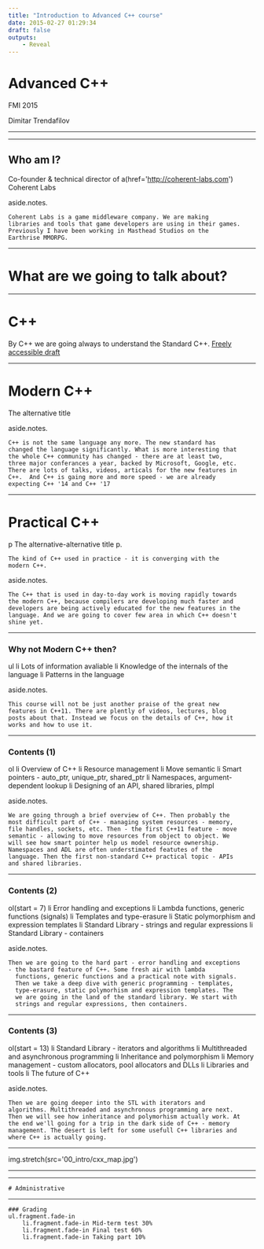 ```yaml
---
title: "Introduction to Advanced C++ course"
date: 2015-02-27 01:29:34
draft: false
outputs:
    - Reveal
---
```


# Advanced C++

FMI 2015

Dimitar Trendafilov

---

---
## Who am I?

Co-founder &amp; technical director of
    a(href='http://coherent-labs.com')  Coherent Labs

aside.notes.

    Coherent Labs is a game middleware company. We are making
    libraries and tools that game developers are using in their games.
    Previously I have been working in Masthead Studios on the
    Earthrise MMORPG.

---
# What are we going to talk about?

---
# C++

By C++ we are going always to understand the Standard C++.
    [Freely accessible draft](https://github.com/cplusplus/draft)

---
# Modern C++

The alternative title

aside.notes.

    C++ is not the same language any more. The new standard has
    changed the language significantly. What is more interesting that
    the whole C++ community has changed - there are at least two,
    three major conferances a year, backed by Microsoft, Google, etc.
    There are lots of talks, videos, articals for the new features in
    C++.  And C++ is gaing more and more speed - we are already
    expecting C++ '14 and C++ '17


---
# Practical C++
p The alternative-alternative title
p.

    The kind of C++ used in practice - it is converging with the
    modern C++.

aside.notes.

    The C++ that is used in day-to-day work is moving rapidly towards
    the modern C++, because compilers are developing much faster and
    developers are being actively educated for the new features in the
    language. And we are going to cover few area in which C++ doesn't
    shine yet.

---
### Why not Modern C++ then?

ul
    li Lots of information avaliable
    li Knowledge of the internals of the language
    li Patterns in the language

aside.notes.

    This course will not be just another praise of the great new
    features in C++11. There are plently of videos, lectures, blog
    posts about that. Instead we focus on the details of C++, how it
    works and how to use it.

---
### Contents (1)

ol
    li Overview of C++
    li Resource management
    li Move semantic
    li Smart pointers - auto_ptr, unique_ptr, shared_ptr
    li Namespaces, argument-dependent lookup
    li Designing of an API, shared libraries, pImpl

aside.notes.

    We are going through a brief overview of C++. Then probably the
    most difficult part of C++ - managing system resources - memory,
    file handles, sockets, etc. Then - the first C++11 feature - move
    semantic - allowing to move resources from object to object. We
    will see how smart pointer help us model resource ownership.
    Namespaces and ADL are often understimated featutes of the
    language. Then the first non-standard C++ practical topic - APIs
    and shared libraries.

---
### Contents (2)

ol(start = 7)
    li Error handling and exceptions
    li Lambda functions, generic functions (signals)
    li Templates and type-erasure
    li Static polymorphism and expression templates
    li Standard Library - strings and regular expressions
    li Standard Library - containers

aside.notes.

    Then we are going to the hard part - error handling and exceptions
    - the bastard feature of C++. Some fresh air with lambda
      functions, generic functions and a practical note with signals.
      Then we take a deep dive with generic programming - templates,
      type-erasure, static polymorhism and expression templates. The
      we are going in the land of the standard library. We start with
      strings and regular expressions, then containers.


---
### Contents (3)

ol(start = 13)
    li Standard Library - iterators and algorithms
    li Multithreaded and asynchronous programming
    li Inheritance and polymorphism
    li Memory management - custom allocators, pool allocators and DLLs
    li Libraries and tools
    li The future of C++

aside.notes.

    Then we are going deeper into the STL with iterators and
    algorithms. Multithreaded and asynchronous programming are next.
    Then we will see how inheritance and polymorhism actually work. At
    the end we'll going for a trip in the dark side of C++ - memory
    management. The desert is left for some usefull C++ libraries and
    where C++ is actually going.

---
img.stretch(src='00_intro/cxx_map.jpg')

---
---
    # Administrative

---
    ### Grading
    ul.fragment.fade-in
        li.fragment.fade-in Mid-term test 30%
        li.fragment.fade-in Final test 60%
        li.fragment.fade-in Taking part 10%

